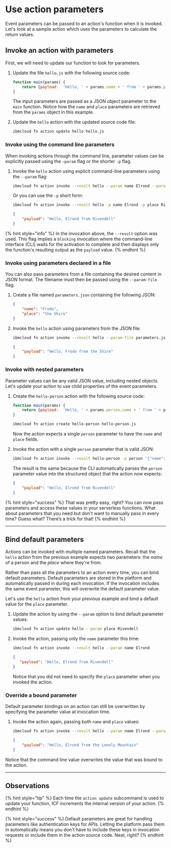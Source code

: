 <!--
#
# Licensed to the Apache Software Foundation (ASF) under one or more
# contributor license agreements.  See the NOTICE file distributed with
# this work for additional information regarding copyright ownership.
# The ASF licenses this file to You under the Apache License, Version 2.0
# (the "License"); you may not use this file except in compliance with
# the License.  You may obtain a copy of the License at
#
#     http://www.apache.org/licenses/LICENSE-2.0
#
# Unless required by applicable law or agreed to in writing, software
# distributed under the License is distributed on an "AS IS" BASIS,
# WITHOUT WARRANTIES OR CONDITIONS OF ANY KIND, either express or implied.
# See the License for the specific language governing permissions and
# limitations under the License.
#
-->

# Use action parameters

Event parameters can be passed to an action's function when it is invoked. Let's look at a sample action which uses the parameters to calculate the return values.

## Invoke an action with parameters

First, we will need to update our function to look for parameters.

1. Update the file `hello.js` with the following source code:

    ```javascript
    function main(params) {
        return {payload:  'Hello, ' + params.name + ' from ' + params.place};
    }
    ```

    The input parameters are passed as a JSON object parameter to the `main` function. Notice how the `name` and `place` parameters are retrieved from the `params` object in this example.

2. Update the `hello` action with the updated source code file:

    ```bash
    ibmcloud fn action update hello hello.js
    ```

### Invoke using the command line parameters

When invoking actions through the command line, parameter values can be explicitly passed using the `—param` flag or the shorter `-p` flag.

1. Invoke the `hello` action using explicit command-line parameters using the `--param` flag:

    ```bash
    ibmcloud fn action invoke --result hello --param name Elrond --param place Rivendell
    ```

    Or you can use the `-p` short form:

    ```bash
    ibmcloud fn action invoke --result hello -p name Elrond -p place Rivendell
    ```

    ```json
    {
        "payload": "Hello, Elrond from Rivendell"
    }
    ```

{% hint style="info" %}
In the invocation above, the `--result` option was used. This flag implies a `blocking` invocation where the command-line interface (CLI) waits for the activation to complete and then displays only the function's resulting output as the `payload` value.
{% endhint %}

### Invoke using parameters declared in a file

You can also pass parameters from a file containing the desired content in JSON format. The filename must then be passed using the `--param-file` flag.

1. Create a file named `parameters.json` containing the following JSON:

    ```json
    {
        "name": "Frodo",
        "place": "the Shire"
    }
    ```

2. Invoke the `hello` action using parameters from the JSON file:

    ```bash
    ibmcloud fn action invoke --result hello --param-file parameters.json
    ```

    ```json
    {
        "payload": "Hello, Frodo from the Shire"
    }
    ```

### Invoke with nested parameters

Parameter values can be any valid JSON value, including nested objects. Let's update your action to use child properties of the event parameters.

1. Create the `hello-person` action with the following source code:

    ```javascript
    function main(params) {
        return {payload:  'Hello, ' + params.person.name + ' from ' + params.person.place};
    }
    ```

    ```bash
    ibmcloud fn action create hello-person hello-person.js
    ```

    Now the action expects a single `person` parameter to have the `name` and `place` fields.

2. Invoke the action with a single `person` parameter that is valid JSON:

    ```bash
    ibmcloud fn action invoke --result hello-person -p person '{"name": "Elrond", "place": "Rivendell"}'
    ```

    The result is the same because the CLI automatically parses the `person` parameter value into the structured object that the action now expects:

    ```json
    {
        "payload": "Hello, Elrond from Rivendell"
    }
    ```

{% hint style="success" %}
That was pretty easy, right? You can now pass parameters and access these values in your serverless functions. What about parameters that you need but don't want to manually pass in every time? Guess what? There’s a trick for that!
{% endhint %}

---

## Bind default parameters

Actions can be invoked with multiple named parameters. Recall that the `hello` action from the previous example expects two parameters: the _name_ of a person and the _place_ where they're from.

Rather than pass all the parameters to an action every time, you can bind default parameters. Default parameters are stored in the platform and automatically passed in during each invocation. If the invocation includes the same event parameter, this will overwrite the default parameter value.

Let's use the `hello` action from your previous example and bind a default value for the `place` parameter.

1. Update the action by using the `--param` option to bind default parameter values:

    ```bash
    ibmcloud fn action update hello --param place Rivendell
    ```

2. Invoke the action, passing only the `name` parameter this time:

     ```bash
     ibmcloud fn action invoke --result hello --param name Elrond
     ```

     ```json
     {
        "payload": "Hello, Elrond from Rivendell"
     }
     ```

    Notice that you did not need to specify the `place` parameter when you invoked the action.

### Override a bound parameter

Default parameter bindings on an action can still be overwritten by specifying the parameter value at invocation time.

1. Invoke the action again, passing both `name` and `place` values:

    ```bash
    ibmcloud fn action invoke --result hello --param name Elrond --param place "the Lonely Mountain"
    ```

    ```json
    {
        "payload": "Hello, Elrond from the Lonely Mountain"
    }
    ```

Notice that the command line value overwrites the value that was bound to the action.

---

## Observations

{% hint style="tip" %}
Each time the `action update` subcommand is used to update your function, ICF increments the internal version of your action.
{% endhint %}

{% hint style="success" %}
Default parameters are great for handling parameters like authentication keys for APIs. Letting the platform pass them in automatically means you don't have to include these keys in invocation requests or include them in the action source code. Neat, right?
{% endhint %}
